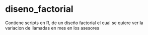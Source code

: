 # diseno_factorial
Contiene scripts en  R, de un diseño factorial el cual se quiere ver la variacion de llamadas en mes en los asesores
